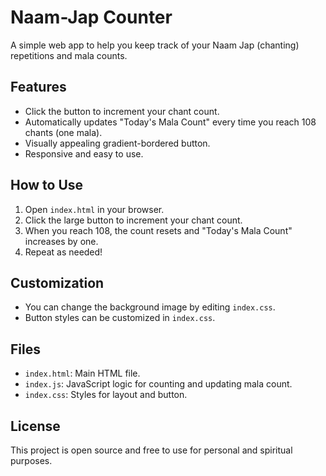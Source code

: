 # Naam-Jap Counter

A simple web app to help you keep track of your Naam Jap (chanting) repetitions and mala counts.

## Features
- Click the button to increment your chant count.
- Automatically updates "Today's Mala Count" every time you reach 108 chants (one mala).
- Visually appealing gradient-bordered button.
- Responsive and easy to use.

## How to Use
1. Open `index.html` in your browser.
2. Click the large button to increment your chant count.
3. When you reach 108, the count resets and "Today's Mala Count" increases by one.
4. Repeat as needed!

## Customization
- You can change the background image by editing `index.css`.
- Button styles can be customized in `index.css`.

## Files
- `index.html`: Main HTML file.
- `index.js`: JavaScript logic for counting and updating mala count.
- `index.css`: Styles for layout and button.

## License
This project is open source and free to use for personal and spiritual purposes.
